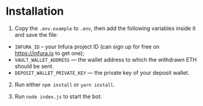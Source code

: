 # Installation

1. Copy the `.env.example` to `.env`, then add the following variables inside it and save the file:

- `INFURA_ID` – your Infura project ID (can sign up for free on https://infura.io to get one);
- `VAULT_WALLET_ADDRESS` — the wallet address to which the withdrawn ETH should be sent.
- `DEPOSIT_WALLET_PRIVATE_KEY` — the private key of your deposit wallet.

2. Run either `npm install` or `yarn install`.

3. Run `node index.js` to start the bot.
